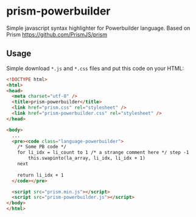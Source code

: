 # prism-powerbuilder
Simple javascript syntax highlighter for Powerbuilder language. Based on Prism https://github.com/PrismJS/prism
## Usage
Simple download `*.js` and `*.css` files and put this code on your HTML:

```html
<!DOCTYPE html>
<html>
<head>
  <meta charset="utf-8" />
  <title>prism-powerbuilder</title>
  <link href="prism.css" rel="stylesheet" />
  <link href="prism-powerbuilder.css" rel="stylesheet" />
</head>

<body>
  ...
  <pre><code class="language-powerbuilder">
	/* Some PB code */
 	for li_idx = li_count to 1 /* a strange comment here */ step -1
		this.swapinto(la_array, li_idx, li_idx + 1)
	next
 
	return li_idx + 1
  </code></pre>

  <script src="prism.min.js"></script>
  <script src="prism-powerbuilder.js"></script>
</body>
</html>
```

